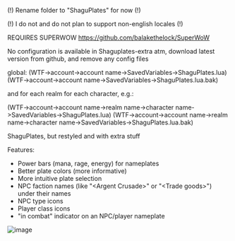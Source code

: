 (!) Rename folder to "ShaguPlates" for now (!)

(!) I do not and do not plan to support non-english locales (!)

REQUIRES SUPERWOW https://github.com/balakethelock/SuperWoW

No configuration is available in Shaguplates-extra atm, download latest version from github, and remove any config files 

global:
(WTF->account->account name->SavedVariables->ShaguPlates.lua)
(WTF->account->account name->SavedVariables->ShaguPlates.lua.bak)

and for each realm for each character, e.g.:

(WTF->account->account name->realm name->character name->SavedVariables->ShaguPlates.lua)
(WTF->account->account name->realm name->character name->SavedVariables->ShaguPlates.lua.bak)

ShaguPlates, but restyled and with extra stuff

Features:

- Power bars (mana, rage, energy) for nameplates
- Better plate colors (more informative)
- More intuitive plate selection
- NPC faction names (like "\<Argent Crusade\>" or "\<Trade goods\>") under their names
- NPC type icons
- Player class icons
- "in combat" indicator on an NPC/player nameplate


![image](https://github.com/user-attachments/assets/8842a386-0df2-40db-864f-4d4fbe3c20b2)
